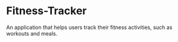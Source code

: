 # Fitness-Tracker
An application that helps users track their fitness activities, such as workouts and meals.
